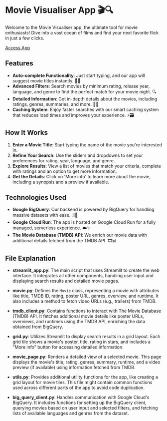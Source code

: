 # Movie Visualiser App 🎬🔍

Welcome to the Movie Visualiser app, the ultimate tool for movie enthusiasts! Dive into a vast ocean of films and find your next favorite flick in just a few clicks.

[Access App](https://movie-visualizer-bz4aqyjydq-oa.a.run.app/)


## Features

- **Auto-complete Functionality**: Just start typing, and our app will suggest movie titles instantly. 🧠💡
- **Advanced Filters**: Search movies by minimum rating, release year, language, and genre to find the perfect match for your movie night. 🔍
- **Detailed Information**: Get in-depth details about the movies, including ratings, genres, summaries, and more. 🎥📖
- **Caching System**: Enjoy faster searches with our smart caching system that reduces load times and improves your experience. ⚡🗃️

## How It Works

1. **Enter a Movie Title**: Start typing the name of the movie you're interested in.
2. **Refine Your Search**: Use the sliders and dropdowns to set your preferences for rating, year, language, and genre.
3. **Explore Results**: View a list of movies that match your criteria, complete with ratings and an option to get more information.
4. **Get the Details**: Click on 'More info' to learn more about the movie, including a synopsis and a preview if available.

## Technologies Used

- **Google BigQuery**: Our backend is powered by BigQuery for handling massive datasets with ease. 🗄️🚀
- **Google Cloud Run**: The app is hosted on Google Cloud Run for a fully managed, serverless experience. ☁️✨
- **The Movie Database (TMDB) API**: We enrich our movie data with additional details fetched from the TMDB API. 🎞️📊

## File Explanation
- **streamlit_app.py**: The main script that uses Streamlit to create the web interface. It integrates all other components, handling user input and displaying search results and detailed movie pages.

- **movie.py**: Defines the `Movie` class, representing a movie with attributes like title, TMDB ID, rating, poster URL, genres, overview, and runtime. It also includes a method to fetch video URLs (e.g., trailers) from TMDB.

- **tmdb_client.py**: Contains functions to interact with The Movie Database (TMDB) API. It fetches additional movie details like poster URLs, overviews, and runtimes using the TMDB API, enriching the data obtained from BigQuery.

- **grid.py**: Utilizes Streamlit to display search results in a grid layout. Each grid tile shows a movie's poster, title, rating in stars, and includes a "More info" button for accessing detailed information.

- **movie_page.py**: Renders a detailed view of a selected movie. This page displays the movie's title, rating, genres, summary, runtime, and a video preview (if available) using information fetched from TMDB.

- **utils.py**: Provides additional utility functions for the app, like creating a grid layout for movie tiles. This file might contain common functions used across different parts of the app to avoid code duplication.

- **big_query_client.py**: Handles communication with Google Cloud's BigQuery. It includes functions for setting up the BigQuery client, querying movies based on user input and selected filters, and fetching lists of available languages and genres from the dataset.
